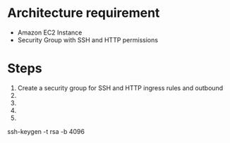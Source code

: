 
# Architecture requirement
- Amazon EC2 Instance
- Security Group with SSH and HTTP permissions 

# Steps
1. Create a security group for SSH and HTTP ingress rules and outbound
2. 
3. 
4. 
5. 


ssh-keygen -t rsa -b 4096
